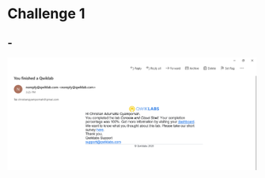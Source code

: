 # Challenge 1

## - 
![Challenge 1 Screenshot - Console and Cloud Shell](https://github.com/ChrisGy/gads2020_gcp/blob/master/Challenge%201/screenshots/Console%20and%20Cloud%20Shell.png)
